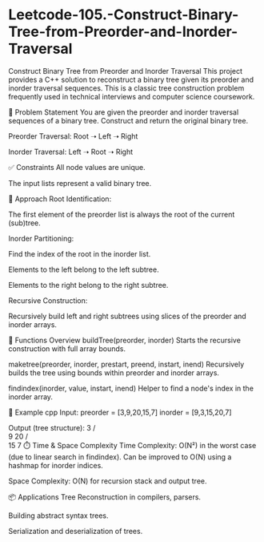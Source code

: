 # Leetcode-105.-Construct-Binary-Tree-from-Preorder-and-Inorder-Traversal
Construct Binary Tree from Preorder and Inorder Traversal
This project provides a C++ solution to reconstruct a binary tree given its preorder and inorder traversal sequences. This is a classic tree construction problem frequently used in technical interviews and computer science coursework.

🧠 Problem Statement
You are given the preorder and inorder traversal sequences of a binary tree. Construct and return the original binary tree.

Preorder Traversal: Root ➝ Left ➝ Right

Inorder Traversal: Left ➝ Root ➝ Right

✅ Constraints
All node values are unique.

The input lists represent a valid binary tree.

🚀 Approach
Root Identification:

The first element of the preorder list is always the root of the current (sub)tree.

Inorder Partitioning:

Find the index of the root in the inorder list.

Elements to the left belong to the left subtree.

Elements to the right belong to the right subtree.

Recursive Construction:

Recursively build left and right subtrees using slices of the preorder and inorder arrays.

📂 Functions Overview
buildTree(preorder, inorder)
Starts the recursive construction with full array bounds.

maketree(preorder, inorder, prestart, preend, instart, inend)
Recursively builds the tree using bounds within preorder and inorder arrays.

findindex(inorder, value, instart, inend)
Helper to find a node's index in the inorder array.

🧪 Example
cpp
Input:
preorder = [3,9,20,15,7]
inorder  = [9,3,15,20,7]

Output (tree structure):
    3
   / \
  9  20
     / \
    15  7
⏱️ Time & Space Complexity
Time Complexity: O(N²) in the worst case (due to linear search in findindex).
Can be improved to O(N) using a hashmap for inorder indices.

Space Complexity: O(N) for recursion stack and output tree.

📦 Applications
Tree Reconstruction in compilers, parsers.

Building abstract syntax trees.

Serialization and deserialization of trees.
